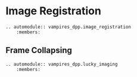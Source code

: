 # Image Registration

```{eval-rst}
.. automodule:: vampires_dpp.image_registration
    :members:
```

## Frame Collapsing

```{eval-rst}
.. automodule:: vampires_dpp.lucky_imaging
    :members:
```
